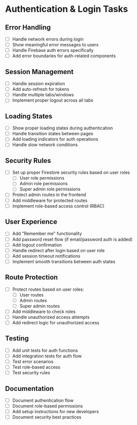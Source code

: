 # Authentication & Login Tasks

## Error Handling
- [ ] Handle network errors during login
- [ ] Show meaningful error messages to users
- [ ] Handle Firebase auth errors specifically
- [ ] Add error boundaries for auth-related components

## Session Management
- [ ] Handle session expiration
- [ ] Add auto-refresh for tokens
- [ ] Handle multiple tabs/windows
- [ ] Implement proper logout across all tabs

## Loading States
- [ ] Show proper loading states during authentication
- [ ] Handle transition states between pages
- [ ] Add loading indicators for auth operations
- [ ] Handle slow network conditions

## Security Rules
- [ ] Set up proper Firestore security rules based on user roles
  - [ ] User role permissions
  - [ ] Admin role permissions
  - [ ] Super admin role permissions
- [ ] Protect admin routes in the frontend
- [ ] Add middleware for protected routes
- [ ] Implement role-based access control (RBAC)

## User Experience
- [ ] Add "Remember me" functionality
- [ ] Add password reset flow (if email/password auth is added)
- [ ] Add logout confirmation
- [ ] Handle redirect after login based on user role
- [ ] Add session timeout notifications
- [ ] Implement smooth transitions between auth states

## Route Protection
- [ ] Protect routes based on user roles:
  - [ ] User routes
  - [ ] Admin routes
  - [ ] Super admin routes
- [ ] Add middleware to check roles
- [ ] Handle unauthorized access attempts
- [ ] Add redirect logic for unauthorized access

## Testing
- [ ] Add unit tests for auth functions
- [ ] Add integration tests for auth flow
- [ ] Test error scenarios
- [ ] Test role-based access
- [ ] Test security rules

## Documentation
- [ ] Document authentication flow
- [ ] Document role-based permissions
- [ ] Add setup instructions for new developers
- [ ] Document security best practices 
